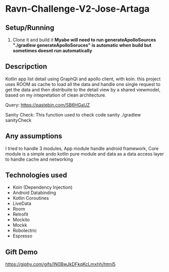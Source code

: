 # Ravn-Challenge-V2-Jose-Artaga

## Setup/Running
1. Clone it and build it
**Myabe will need to run generateApolloSources "./gradlew generateApolloSoruces" is automatic when build but sometimes doesnt run automatically**

## Descripction
Kotlin app list detail using GraphQl and apollo client, with koin. 
this project uses ROOM as cache to load all the data and handle one single request to get the data and then distribuite to the detail view by a shared viewmodel, based on my intepretation of clean architecture.

Query: 
https://pastebin.com/SB6HGaUZ

Sanity Check:
This function used to check code sanity
./gradlew sanityCheck

## Any assumptions
I tried to handle 3 modules, App module handle android framework, Core module is a simple ando kotlin pure module and data as a data access layer to handle cache and networking

## Technologies used
  - Koin (Dependency Injection)
  - Android Databinding
  - Kotlin Coroutines
  - LiveData
  - Room
  - Retrofit
  - Mockito
  - Mockk
  - Robolectric
  - Espresso

## Gift Demo 
https://giphy.com/gifs/lN0BwJkDFkqKcLmxhh/html5
